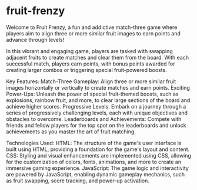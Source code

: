 # fruit-frenzy
Welcome to Fruit Frenzy, a fun and addictive match-three game where players aim to align three or more similar fruit images to earn points and advance through levels!

In this vibrant and engaging game, players are tasked with swapping adjacent fruits to create matches and clear them from the board. With each successful match, players earn points, with bonus points awarded for creating larger combos or triggering special fruit-powered boosts.

Key Features:
Match-Three Gameplay: Align three or more similar fruit images horizontally or vertically to create matches and earn points.
Exciting Power-Ups: Unleash the power of special fruit-themed boosts, such as explosions, rainbow fruit, and more, to clear large sections of the board and achieve higher scores.
Progressive Levels: Embark on a journey through a series of progressively challenging levels, each with unique objectives and obstacles to overcome.
Leaderboards and Achievements: Compete with friends and fellow players for the top spot on the leaderboards and unlock achievements as you master the art of fruit matching.

Technologies Used:
HTML: The structure of the game's user interface is built using HTML, providing a foundation for the game's layout and content.
CSS: Styling and visual enhancements are implemented using CSS, allowing for the customization of colors, fonts, animations, and more to create an immersive gaming experience.
JavaScript: The game logic and interactivity are powered by JavaScript, enabling dynamic gameplay mechanics, such as fruit swapping, score tracking, and power-up activation.
